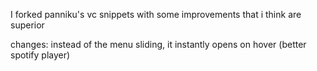 I forked panniku's vc snippets with some improvements that i think are superior

changes: instead of the menu sliding, it instantly opens on hover (better spotify player)
